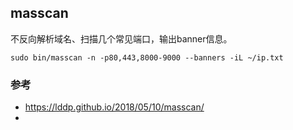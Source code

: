 ## masscan
不反向解析域名、扫描几个常见端口，输出banner信息。
```
sudo bin/masscan -n -p80,443,8000-9000 --banners -iL ~/ip.txt
```

### 参考
- https://lddp.github.io/2018/05/10/masscan/
- 
